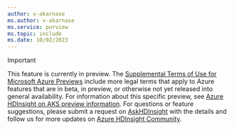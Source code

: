 ```yaml
---
author: v-akarnase
ms.author: v-akarnase
ms.service: purview
ms.topic: include
ms.date: 10/02/2023
---
```


> [!IMPORTANT]
> This feature is currently in preview. The [Supplemental Terms of Use for Microsoft Azure Previews](https://azure.microsoft.com/support/legal/preview-supplemental-terms/) include more legal terms that apply to Azure features that are in beta, in preview, or otherwise not yet released into general availability. For information about this specific preview, see [Azure HDInsight on AKS preview information](../preview.md). For questions or feature suggestions, please submit a request on [AskHDInsight](https://aka.ms/askhdinsight) with the details and follow us for more updates on [Azure HDInsight Community](https://www.linkedin.com/groups/14313521/).
